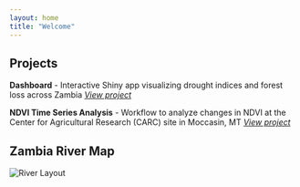 ```yaml
---
layout: home
title: "Welcome"
---
```


## Projects

**Dashboard** - Interactive Shiny app visualizing drought indices and forest loss across Zambia
  *[View project](#)*

**NDVI Time Series Analysis** - Workflow to analyze changes in NDVI at the Center for Agricultural Research (CARC) site in Moccasin, MT
  *[View project](#)*

## Zambia River Map
<img src="/assets/images/riverlayout.png" alt="River Layout">  

